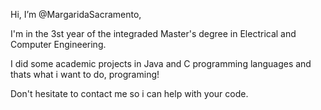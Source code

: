 Hi, I’m @MargaridaSacramento,

I'm in the 3st year of the integraded Master's degree in Electrical and Computer Engineering.

I did some academic projects in Java and C programming languages and thats what i want to do, programing!

Don't hesitate to contact me so i can help with your code.

<!---
MargaridaSacramento/MargaridaSacramento is a ✨ special ✨ repository because its `README.md` (this file) appears on your GitHub profile.
You can click the Preview link to take a look at your changes.
--->
